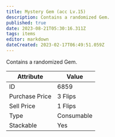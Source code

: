 ```yaml
---
title: Mystery Gem (acc Lv.15)
description: Contains a randomized Gem.
published: true
date: 2023-08-21T05:30:16.311Z
tags: items
editor: markdown
dateCreated: 2023-02-17T06:49:51.059Z
---
```


Contains a randomized Gem.

|Attribute|Value|
|-|-|
|ID|6859|
|Purchase Price|3 Flips|
|Sell Price|1 Flips|
|Type|Consumable|
|Stackable|Yes|

